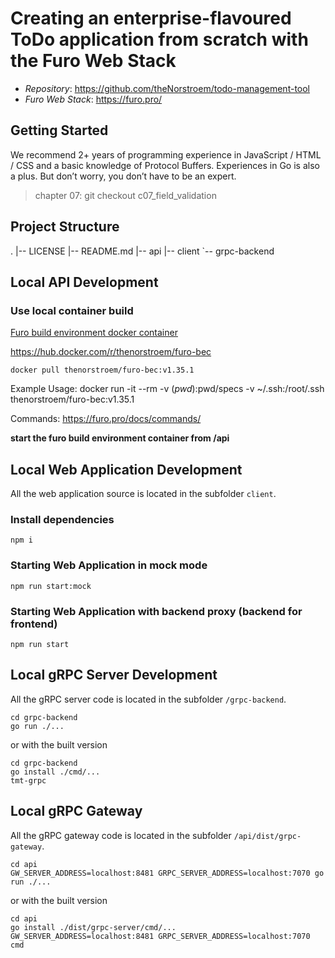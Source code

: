 # Creating an enterprise-flavoured ToDo application from scratch with the Furo Web Stack

- _Repository_: https://github.com/theNorstroem/todo-management-tool
- _Furo Web Stack_: https://furo.pro/

## Getting Started
We recommend 2+ years of programming experience in JavaScript / HTML / CSS and a basic knowledge of Protocol Buffers. Experiences in Go is also a plus. But don’t worry, you don’t have to be an expert.

> chapter 07: git checkout c07_field_validation
 
## Project Structure
.
|-- LICENSE
|-- README.md
|-- api
|-- client
`-- grpc-backend

## Local API Development

### Use local container build
[Furo build environment docker container](https://github.com/eclipse/eclipsefuro/tree/main/BEC)

https://hub.docker.com/r/thenorstroem/furo-bec

```shell script
docker pull thenorstroem/furo-bec:v1.35.1
```

Example Usage: docker run -it --rm -v $(pwd):$pwd/specs -v ~/.ssh:/root/.ssh thenorstroem/furo-bec:v1.35.1

Commands: https://furo.pro/docs/commands/

**start the furo build environment container from /api**

## Local Web Application Development
All the web application source is located in the subfolder `client`.

### Install dependencies
```
npm i
```

### Starting Web Application in mock mode
```
npm run start:mock
```

### Starting Web Application with backend proxy (backend for frontend)
```
npm run start
```

## Local gRPC Server Development
All the gRPC server code is located in the subfolder `/grpc-backend`.

```
cd grpc-backend
go run ./...
```

or with the built version
```
cd grpc-backend
go install ./cmd/...
tmt-grpc
```

## Local gRPC Gateway
All the gRPC gateway code is located in the subfolder `/api/dist/grpc-gateway`.

```
cd api
GW_SERVER_ADDRESS=localhost:8481 GRPC_SERVER_ADDRESS=localhost:7070 go run ./...
```

or with the built version
```
cd api
go install ./dist/grpc-server/cmd/...
GW_SERVER_ADDRESS=localhost:8481 GRPC_SERVER_ADDRESS=localhost:7070 cmd

```

